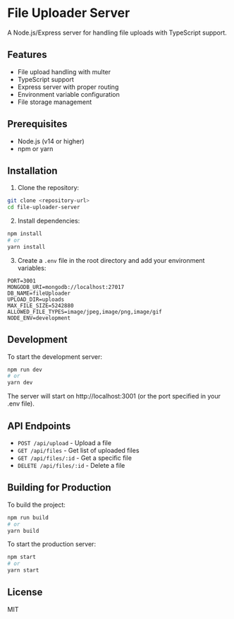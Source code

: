 # File Uploader Server

A Node.js/Express server for handling file uploads with TypeScript support.

## Features

- File upload handling with multer
- TypeScript support
- Express server with proper routing
- Environment variable configuration
- File storage management

## Prerequisites

- Node.js (v14 or higher)
- npm or yarn

## Installation

1. Clone the repository:

```bash
git clone <repository-url>
cd file-uploader-server
```

2. Install dependencies:

```bash
npm install
# or
yarn install
```

3. Create a `.env` file in the root directory and add your environment variables:

```env
PORT=3001
MONGODB_URI=mongodb://localhost:27017
DB_NAME=fileUploader
UPLOAD_DIR=uploads
MAX_FILE_SIZE=5242880
ALLOWED_FILE_TYPES=image/jpeg,image/png,image/gif
NODE_ENV=development
```

## Development

To start the development server:

```bash
npm run dev
# or
yarn dev
```

The server will start on http://localhost:3001 (or the port specified in your .env file).

## API Endpoints

- `POST /api/upload` - Upload a file
- `GET /api/files` - Get list of uploaded files
- `GET /api/files/:id` - Get a specific file
- `DELETE /api/files/:id` - Delete a file

## Building for Production

To build the project:

```bash
npm run build
# or
yarn build
```

To start the production server:

```bash
npm start
# or
yarn start
```

## License

MIT
